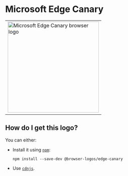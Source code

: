 # Microsoft Edge Canary

<table>
    <tr height=300>
        <td>
            <a href="https://github.com/alrra/browser-logos/tree/01c9778a3eb1df43f0c671e893c4b244014985d9/src/edge-canary">
                <img width=290 src="https://raw.githubusercontent.com/alrra/browser-logos/01c9778a3eb1df43f0c671e893c4b244014985d9/src/edge-canary/edge-canary_512x512.png" alt="Microsoft Edge Canary browser logo">
            </a>
        </td>
    </tr>
</table>

## How do I get this logo?

You can either:

* Install it using [`npm`][npm]:

  `npm install --save-dev @browser-logos/edge-canary`

* Use [`cdnjs`][cdnjs].

<!-- Link labels: -->

[cdnjs]: https://cdnjs.com/libraries/browser-logos
[npm]: https://www.npmjs.com/
